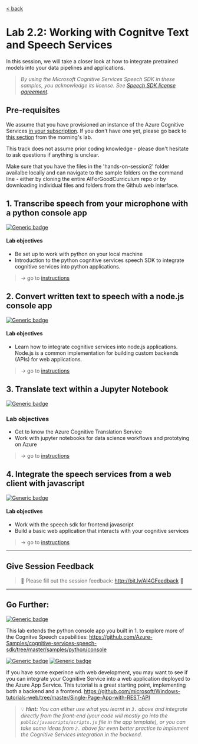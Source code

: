 [< back](../Lab2.md#The-Plan-for-the-Day)

# Lab 2.2: Working with Cognitve Text and Speech Services

In this session, we will take a closer look at how to integrate pretrained models into your data pipelines and applications.

>*By using the Microsoft Cognitive Services Speech SDK in these samples, you acknowledge its license. See [Speech SDK license agreement](https://docs.microsoft.com/azure/cognitive-services/speech-service/license).*

## Pre-requisites
We assume that you have provisioned an instance of the Azure Cognitive Services <u>in your subscription</u>. If you don't have one yet, please go back to [this section](../hands-on-session1/lab2-1-guide.md#2-provision-your-own-cognitive-services-instances) from the morning's lab.

This track does not assume prior coding knowledge - please don't hesitate to ask questions if anything is unclear.

Make sure that you have the files in the 'hands-on-session2' folder availalbe locally and can navigate to the sample folders on the command line - either by cloning the entire AIForGoodCurriculum repo or by downloading individual files and folders from the Github web interface. 

## 1. Transcribe speech from your microphone with a python console app
[![Generic badge](https://img.shields.io/badge/mode-python-BLUE.svg)](https://shields.io/)

#### Lab objectives
- Be set up to work with python on your local machine
- Introduction to the python cognitive services speech SDK to integrate cognitive services into python applications.

> -> go to [instructions](python_sample/README.md)


## 2. Convert written text to speech with a node.js console app
[![Generic badge](https://img.shields.io/badge/mode-nodejs-GREEN.svg)](https://shields.io/)

#### Lab objectives
- Learn how to integrate cognitive services into node.js applications. Node.js is a common implementation for building custom backends (APIs) for web applications. 

> -> go to [instructions](node_sample_tts/README.md)


## 3. Translate text within a Jupyter Notebook
[![Generic badge](https://img.shields.io/badge/mode-python-BLUE.svg)](https://shields.io/)

### Lab objectives
- Get to know the Azure Cognitive Translation Service
- Work with jupyter notebooks for data science workflows and prototying on Azure

> -> go to [instructions](nb_sample/README.md)


## 4. Integrate the speech services from a web client with javascript
[![Generic badge](https://img.shields.io/badge/mode-javascript-YELLOW.svg)](https://shields.io/)

#### Lab objectives
- Work with the speech sdk for frontend javascript
- Build a basic web application that interacts with your cognitive services

> -> go to [instructions](js_sample_stt/README.md)


<hr>

## Give Session Feedback
> 💬 Please fill out the session feedback: http://bit.ly/AI4GFeedback 💬

<hr>


## Go Further:
[![Generic badge](https://img.shields.io/badge/mode-python-BLUE.svg)](https://shields.io/)

This lab extends the python console app you built in 1. to explore more of the Cognitve Speech capabilities:
https://github.com/Azure-Samples/cognitive-services-speech-sdk/tree/master/samples/python/console


[![Generic badge](https://img.shields.io/badge/mode-nodejs-GREEN.svg)](https://shields.io/)
[![Generic badge](https://img.shields.io/badge/mode-javascript-YELLOW.svg)](https://shields.io/)

If you have some experince with web development, you may want to see if you can integrate your Cognitive Service into a web application deployed to the Azure App Service. 
This tutorial is a great starting point, implementing both a backend and a frontend. 
https://github.com/microsoft/Windows-tutorials-web/tree/master/Single-Page-App-with-REST-API 

> 💡 ***Hint:*** *You can either use what you learnt in `3.` above and integrate directly from the front-end (your code will mostly go into the `public/javascripts/scripts.js` file in the app template), or you can take some ideas from `2.` above for even better practice to implement the Cognitive Services integration in the backend.*

